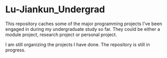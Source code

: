 # Lu-Jiankun_Undergrad
This repository caches some of the major programming projects I've been engaged in during my undergraduate study so far. They could be either a module project, research project or personal project. 

I am still organizing the projects I have done. The repository is still in progress.
